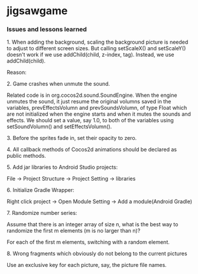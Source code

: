 # jigsawgame
### Issues and lessons learned
<p>1. When adding the background, scaling the background picture is needed to adjust to different screen sizes. But calling setScaleX() and setScaleY() doesn't work if we use addChild(child, z-index, tag). Instead, we use addChild(child).</p>
<p>Reason: </p>
<p>2. Game crashes when unmute the sound.</p>
<p>Related code is in org.cocos2d.sound.SoundEngine. When the engine unmutes the sound, it just resume the original volumns saved in the variables, prevEffectsVolumn and prevSoundsVolumn, of type Float which are not initialized when the engine starts and when it mutes the sounds and effects. We should set a value, say 1.0, to both of the variables using setSoundVolumn() and setEffectsVolumn().</p>
<p>3. Before the sprites fade in, set their opacity to zero.</p>
<p>4. All callback methods of Cocos2d animations should be declared as public methods.</p>
<p>5. Add jar libraries to Android Studio projects:</p>
<p>File -> Project Structure -> Project Setting -> libraries</p>
<p>6. Initialize Gradle Wrapper:</p>
<p>Right click project -> Open Module Setting -> Add a module(Android Gradle)</p>
<p>7. Randomize number series:</p>
<p>Assume that there is an integer array of size n, what is the best way to randomize the first m elements (m is no larger than n)?</p>
<p>For each of the first m elements, switching with a random element.</p>
<p>8. Wrong fragments which obviously do not belong to the current pictures</p>
<p>Use an exclusive key for each picture, say, the picture file names.</p>
